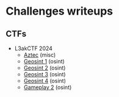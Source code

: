 # Challenges writeups
 ## CTFs
 - L3akCTF 2024
    - [Aztec](CTFs/L3akCTF2024/Aztec.md) (misc)
    - [Geosint 1](CTFs/L3akCTF2024/Geosint1.md) (osint)
    - [Geosint 2](CTFs/L3akCTF2024/Geosint2.md) (osint)
    - [Geosint 3](CTFs/L3akCTF2024/Geosint3.md) (osint)
    - [Geosint 4](CTFs/L3akCTF2024/Geosint4.md) (osint)
    - [Gameplay 2](CTFs/L3akCTF2024/Gameplay2.md) (osint)


